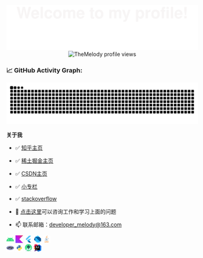 <p align="center">
		<img alt="TheMelody Welcome Message"
			 src="https://raw.githubusercontent.com/TheMelody/TheMelody/output/Bottom_up.svg">
  <br />
  <img src="https://hits.dwyl.com/TheMelody/TheMelody.svg?style=flat-square&show=unique" alt="TheMelody profile views" />
</p>

<!--   GitHub stats graph -->
### 📈 GitHub Activity Graph:
![TheMelody github activity graph](https://raw.githubusercontent.com/TheMelody/TheMelody/output/github-contribution-grid-snake.svg)

**关于我**

- ✅ [知乎主页](https://www.zhihu.com/people/fq_halifax/posts)

- ✅ [稀土掘金主页](https://juejin.cn/user/8451824316670/posts)

- ✅ [CSDN主页](https://blog.csdn.net/logicsboy?type=blog)

- ✅ [小专栏](https://xiaozhuanlan.com/u/halifax)

- ✅ [stackoverflow](https://stackoverflow.com/users/4057833/halifax)

- 💬 [点击这里](https://github.com/TheMelody/TheMelody/issues)可以咨询工作和学习上面的问题

- 📫 联系邮箱：developer_melody@163.com

<code><img height="20" alt="android" src="https://raw.githubusercontent.com/github/explore/80688e429a7d4ef2fca1e82350fe8e3517d3494d/topics/android/android.png"></code>
<code><img height="20" alt="kotlin" src="https://raw.githubusercontent.com/github/explore/80688e429a7d4ef2fca1e82350fe8e3517d3494d/topics/kotlin/kotlin.png"></code>
<code><img height="20" alt="flutter" src="https://raw.githubusercontent.com/github/explore/80688e429a7d4ef2fca1e82350fe8e3517d3494d/topics/flutter/flutter.png"></code>
<code><img height="20" alt="dart" src="https://raw.githubusercontent.com/github/explore/main/topics/dart/dart.png"></code>
<code><img height="20" alt="java" src="https://raw.githubusercontent.com/github/explore/80688e429a7d4ef2fca1e82350fe8e3517d3494d/topics/java/java.png"></code>    
<code><img height="20" alt="php" src="https://raw.githubusercontent.com/github/explore/80688e429a7d4ef2fca1e82350fe8e3517d3494d/topics/php/php.png"></code> 
<code><img height="20" alt="python" src="https://raw.githubusercontent.com/github/explore/80688e429a7d4ef2fca1e82350fe8e3517d3494d/topics/python/python.png"></code> 
<code><img height="20" alt="androidStudio" src="https://raw.githubusercontent.com/github/explore/main/topics/android-studio/android-studio.png"></code> 
<code><img height="20" alt="intellij-idea" src="https://raw.githubusercontent.com/github/explore/main/topics/intellij-idea/intellij-idea.png"></code> 




